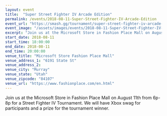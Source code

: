 ```yaml
---
layout: event
title:  "Super Street Fighter IV Arcade Edition"
permalink: /events/2018-08-11-Super-Street-Fighter-IV-Arcade-Edition
event_url: "https://smash.gg/tournament/super-street-fighter-iv-arcade-edition"
event_image: "/assets/images/events/2018-08-11-Super-Street-Fighter-IV-Arcade-Edition.jpg"
excerpt: "Join us at the Microsoft Store in Fashion Place Mall on August 11th from 6p-8p for a Street Fighter IV Tournament. We will have Xbox swag for participants and a prize for the tournament winner."
start_date: 2018-08-11
start_time: 18:00:00
end_date: 2018-08-11
end_time: 20:00:00
venue_title: "Microsoft Store Fashion Place Mall"
venue_address_1: "6191 State St"
venue_address_2:
venue_city: "Murray"
venue_state: "Utah"
venue_zipcode: "84107"
venue_url: "https://www.fashionplace.com/en.html"
---
```


Join us at the Microsoft Store in Fashion Place Mall on August 11th from 6p-8p for a Street Fighter IV Tournament. We will have Xbox swag for participants and a prize for the tournament winner.